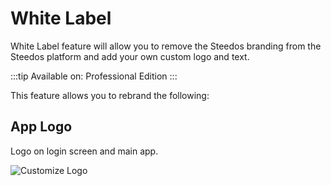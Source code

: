 # White Label

White Label feature will allow you to remove the Steedos branding from the Steedos platform and add your own custom logo and text.

:::tip
Available on: Professional Edition
:::

This feature allows you to rebrand the following:

## App Logo

Logo on login screen and main app.

![Customize Logo](https://console.steedos.cn/api/files/images/BQzBmPyEtRAt3X5um)
